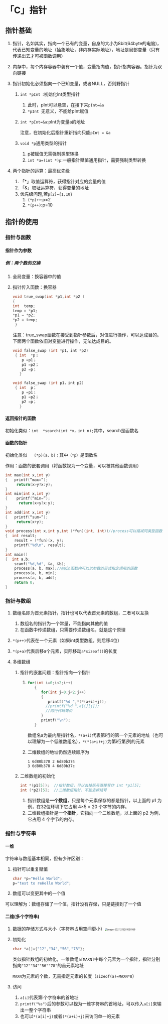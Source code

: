 # 「C」指针

## 指针基础

1. 指针，名如其实，指向一个已有的变量，自身的大小为8bit(64byte的电脑)，代表已知变量的地址（抽象地址，非内存实际地址），地址是局部变量（只有传递出去才可被函数调用）

2. 内存中，每个内存容器中装有一个值，变量指向值，指针指向容器。指针为双向链接

3. 指针初始化必须指向一个已知变量，或者NULL，否则野指针

   1. `int *pInt `:初始化int类型指针

      1. 此时，pInt可以悬空，在接下来`pInt=&a`
      2. `*pInt `无意义，不能给pInt赋值

   2. `int *pInt=&a`:pInt为变量a的地址

      注意，在初始化后指针重新指向只能`pInt = &a`
      
   2. `void *p`通用类型的指针

      1. p被赋值无需强制类型转换
      2. `int *a=(int *)p`:一般指针赋值通用指针，需要强制类型转换

4. 两个指针的运算：最高优先级

   1. 「*」取值运算符，获得指针对应的变量的值
   2. 「&」取址运算符，获得变量的地址
   3. 优先级问题,若`p[2]={1,10}`
      1. `(*p)++`:p=2
      2. `*(p++)`:p=10

## 指针的使用

### 指针与函数

#### 指针作为参数

##### 例：两个数的交换

1. 全局变量：换容器中的值

2. 指针传入函数：换容器

   ``` c
   void true_swap(int *p1,int *p2 )          
   {  
   int  temp;
   temp = *p1;
   *p1 = *p2;
   *p2 = temp;
    } 
   ```
   注意：true_swap函数在接受到指针参数后，对值进行操作，可以达成目的。下面两个函数依旧对变量进行操作，无法达成目的。

   ```c
   void false_swap (int *p1，int *p2)
    { int  *p；
       p =p1；
       p1 =p2；
       p2 =p；
      }
   
   ```
   
   ```c
   void false_swap (int p1，int p2)
    { int  p；
       p =p1；
       p1 =p2；
       p2 =p；
      }
   
   ```

#### 返回指针的函数

初始化类似：`int  *search(int *x，int n);`其中，search是函数名

#### 函数的指针

初始化类似`   (*p)(a，b)；`其中`（*p）`是函数名

作用：函数的嵌套调用（将函数视为一个变量，可以被其他函数调用）

```c
int max(int x,int y)
{   printf(“max=”);
     return(x>y?x:y);
}
int min(int x,int y)
{    printf(“min=”);
      return(x<y?x:y);
}
int add(int x,int y)
{   printf(“sum=”);  
     return(x+y);
}
void process(int x,int y,int (*fun)(int, int))//process可以缩减同类型函数（其返回值格式类似）
{  int result;
    result = (*fun)(x, y);
    printf("%d\n", result);
}
int main()
{  int a,b;
    scanf("%d,%d", &a, &b);
    process(a, b, max);//main函数内可以以参数的形式指定调用的函数
    process(a, b, min);
    process(a, b, add);
    return 0;
}

```





### 指针与数组

1. 数组名即为首元素指针，指针也可以代表首元素的数组，二者可以互换

   1. 数组名的指针为一个常量，不能指向其他的值
   2. 在函数中传递数组，只需要传递数组名，就是这个原理

2. `*(p++)`代表在一个元素（如果int类型数组，则后移4位）

3. `*(p+a)`代表后移a个元素，实际移动`a*sizeof()`的长度

4. 多维数组

   1. 指针的嵌套问题：指针指向一个指针

      1. ```c
         for(int i=0;i<2;i++)
            {
               for(int j=0;j<2;j++)
               {
                  printf("%d ",*(*(a+i)+j));
                 //printf("%d ",a[i][j]);
                 //两行代码等价
               }
               printf("\n");
            }
         ```
         数组名a为最内层指针名，`*(a+i)`代表第i行的第一个元素的地址（也可以理解为一个低维数组名），`*(*(a+i)+j)`为第i行第j列的元素
         
      2. 二维数组的地址仍然连续顺序为
      
         ```shell
         1 6d80b370 2 6d80b374 
         3 6d80b378 4 6d80b37c 
         ```
      
   1. 二维数组的初始化
   
      ```c
      int *(p1[5]);  //指针数组，可以去掉括号直接写作 int *p1[5];
      int (*p2)[5];  //二维数组指针，不能去掉括号
      ```
      1. 指针数组是**一个数组**，只是每个元素保存的都是指针，以上面的 p1 为例，在32位环境下它占用 4×5 = 20 个字节的内存。
      1. 二维数组指针是**一个指针**，它指向一个二维数组，以上面的 p2 为例，它占用 4 个字节的内存。

### 指针与字符串

#### 一维

字符串与数组基本相同，但有少许区别：

1. 指针可以重复赋值

   ``` c 
   char *p="Hello World";
   p="test to reHello World";
   ```

2. 数组可以变更其中的一个值

可以理解为：数组存储了一个值，指针没有存储，只是链接到了一个值

#### 二维(多个字符串)

1. 数据的存储方式与大小（字符串占用空间更小）<img src="https://cdn.jsdelivr.net/gh/TANG617/images@master/2021%2012%2015%2020%2010%2050%20_image-20211215201050169.png" alt="image-20211215201050169" style="zoom:50%;" />

2. 初始化

   ```c
   char *a[]={"12","34","56","78"};
   ```

   类似指针数组的初始化，一维数组`a[MAXN]`中每个元素为一个指针，指针分别指向`"12""34""56""78"`的首元素地址

   `MAXN`为元素的个数，无需指定元素的长度（`sizeof(a)=MAXN*8`）
   
3. 访问
   
   1. `a[i]`代表第i个字符串的首地址
   2. `printf("%s")`后的参数可以视为一维字符串的首地址，可以传入`a[i]`来输出一整个字符串
   3. 也可以`*(a[i]+j)`或者`(*(a+i)+j)`来访问单一的元素





















